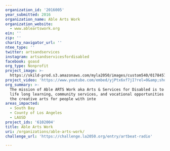 ```yaml
---
organization_id: '2016005'
year_submitted: 2016
organization_name: Able Arts Work
organization_website:
  - www.ableartswork.org
ein: ''
zip: ''
charity_navigator_url: ''
ntee_type: ''
twitter: artsandservices
instagram: artsandservicesfordisabled
facebook: goasd
org_type: Nonprofit
project_image: >-
  https://skild-prod.s3.amazonaws.com/myla2050/images/custom540/0178457155741-team91.jpg
project_video: 'https://www.youtube.com/embed/yjPtx6xf7jI?rel=0&amp;showinfo=0'
org_summary: >-
  The mission of Able ARTS Work aka Arts & Services for Disabled is to provide
  life long learning, community services, and vocational opportunities through
  the creative arts for people with inte
areas_impacted:
  - South Bay
  - County of Los Angeles
  - LAUSD
project_ids: '6102004'
title: Able Arts Work
uri: /organizations/able-arts-work/
challenge_url: 'https://challenge.la2050.org/entry/artbeat-radio'

---
```


